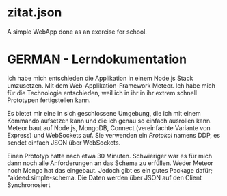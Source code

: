 # zitat.json
A simple WebApp done as an exercise for school.

# GERMAN - Lerndokumentation
Ich habe mich entschieden die Applikation in einem Node.js Stack umzusetzen. Mit dem Web-Applikation-Framework Meteor. Ich habe mich für die Technologie entschieden, weil ich in ihr in ihr extrem schnell Prototypen fertigstellen kann.

Es bietet mir eine in sich geschlossene Umgebung, die ich mit einem Kommando aufsetzen kann und die ich genau so einfach ausrollen kann. Meteor baut auf Node.js, MongoDB, Connect (vereinfachte Variante von Express) und WebSockets auf. Sie verwenden ein _Protokol_ namens DDP, es sendet einfach JSON über WebSockets.

Einen Prototyp hatte nach etwa 30 Minuten. Schwieriger war es für mich dann noch alle Anforderungen an das Schema zu erfüllen. Weder Meteor noch Mongo hat das eingebaut. Jedoch gibt es ein gutes Package dafür; "aldeed:simple-schema. Die Daten werden über JSON auf den Client Synchronosiert

